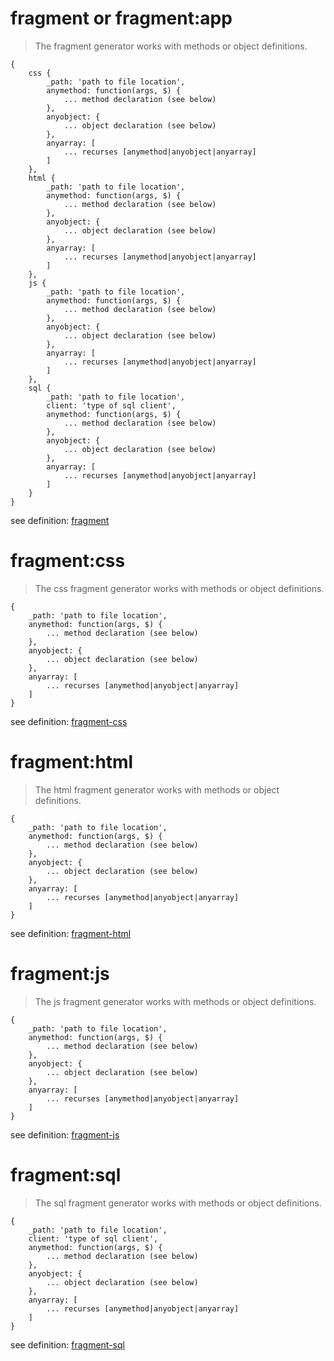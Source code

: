 # fragment or fragment:app  

> The fragment generator works with methods or object definitions.

	{
		css {
			_path: 'path to file location',
			anymethod: function(args, $) {
				... method declaration (see below)
			},
			anyobject: {
				... object declaration (see below)
			},
			anyarray: [
				... recurses [anymethod|anyobject|anyarray]
			]
		},
		html {
			_path: 'path to file location',
			anymethod: function(args, $) {
				... method declaration (see below)
			},
			anyobject: {
				... object declaration (see below)
			},
			anyarray: [
				... recurses [anymethod|anyobject|anyarray]
			]
		},
		js {
			_path: 'path to file location',
			anymethod: function(args, $) {
				... method declaration (see below)
			},
			anyobject: {
				... object declaration (see below)
			},
			anyarray: [
				... recurses [anymethod|anyobject|anyarray]
			]
		},
		sql {
			_path: 'path to file location',
			client: 'type of sql client',
			anymethod: function(args, $) {
				... method declaration (see below)
			},
			anyobject: {
				... object declaration (see below)
			},
			anyarray: [
				... recurses [anymethod|anyobject|anyarray]
			]
		}
	}

see definition: [fragment](app/USAGE.md "fragment")


# fragment:css

> The css fragment generator works with methods or object definitions.

	{
		_path: 'path to file location',
		anymethod: function(args, $) {
			... method declaration (see below)
		},
		anyobject: {
			... object declaration (see below)
		},
		anyarray: [
			... recurses [anymethod|anyobject|anyarray]
		]
	}

see definition: [fragment-css](css/USAGE.md "fragment-css")


# fragment:html

> The html fragment generator works with methods or object definitions.

	{
		_path: 'path to file location',
		anymethod: function(args, $) {
			... method declaration (see below)
		},
		anyobject: {
			... object declaration (see below)
		},
		anyarray: [
			... recurses [anymethod|anyobject|anyarray]
		]
	}

see definition: [fragment-html](html/USAGE.md "fragment-html")


# fragment:js

> The js fragment generator works with methods or object definitions.

	{
		_path: 'path to file location',
		anymethod: function(args, $) {
			... method declaration (see below)
		},
		anyobject: {
			... object declaration (see below)
		},
		anyarray: [
			... recurses [anymethod|anyobject|anyarray]
		]
	}

see definition: [fragment-js](js/USAGE.md "fragment-js")


# fragment:sql

> The sql fragment generator works with methods or object definitions.

	{
		_path: 'path to file location',
		client: 'type of sql client',
		anymethod: function(args, $) {
			... method declaration (see below)
		},
		anyobject: {
			... object declaration (see below)
		},
		anyarray: [
			... recurses [anymethod|anyobject|anyarray]
		]
	}

see definition: [fragment-sql](sql/USAGE.md "fragment-sql")